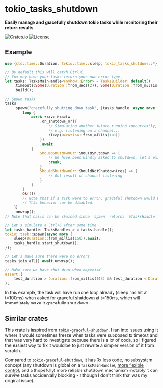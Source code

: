 # tokio_tasks_shutdown

**Easily manage and gracefully shutdown tokio tasks while monitoring their return results**

[![Crates.io](https://img.shields.io/crates/v/tokio_tasks_shutdown.svg)](https://crates.io/crates/tokio_tasks_shutdown)
[![License](https://img.shields.io/github/license/Ten0/tokio_tasks_shutdown)](LICENSE)

## Example

```rust
use {std::time::Duration, tokio::time::sleep, tokio_tasks_shutdown::*};

// By default this will catch Ctrl+C.
// You may have your tasks return your own error type.
let tasks: TasksMainHandle<anyhow::Error> = TasksBuilder::default()
	.timeouts(Some(Duration::from_secs(2)), Some(Duration::from_millis(500)))
	.build();

// Spawn tasks
tasks
	.spawn("gracefully_shutting_down_task", |tasks_handle| async move {
		loop {
			match tasks_handle
				.on_shutdown_or({
					// Simulating another future running concurrently,
					// e.g. listening on a channel...
					sleep(Duration::from_millis(100))
				})
				.await
			{
				ShouldShutdownOr::ShouldShutdown => {
					// We have been kindly asked to shutdown, let's exit
					break;
				}
				ShouldShutdownOr::ShouldNotShutdown(res) => {
					// Got result of channel listening
				}
			}
		}
		Ok(())
		// Note that if a task were to error, graceful shutdown would be initiated.
		// This behavior can be disabled.
	})
	.unwrap();
// Note that calls can be chained since `spawn` returns `&TasksHandle`

// Let's simulate a Ctrl+C after some time
let tasks_handle: TasksHandle<_> = tasks.handle();
tokio::task::spawn(async move {
	sleep(Duration::from_millis(150)).await;
	tasks_handle.start_shutdown();
});

// Let's make sure there were no errors
tasks.join_all().await.unwrap();

// Make sure we have shut down when expected
assert!(
	test_duration > Duration::from_millis(145) && test_duration < Duration::from_millis(155)
);
```

In this example, the task will have run one loop already (sleep has hit at t=100ms) when asked for graceful
shutdown at t=150ms, which will immediately make it gracefully shut down.

## Similar crates

This crate is inspired from [`tokio-graceful-shutdown`](https://github.com/Finomnis/tokio-graceful-shutdown/).
I ran into issues using it where it would sometimes freeze when tasks
were supposed to timeout and that was very hard to investigate because there is a lot of code, so I figured the easiest
way to fix it would be to just rewrite a simpler version of it from scratch.

Compared to `tokio-graceful-shutdown`, it has 3x less code, no subsystem concept
(any shutdown is global on a `TasksMainHandle`),
[more flexible control](https://github.com/Finomnis/tokio-graceful-shutdown/issues/54),
and a (hopefully) more reliable shutdown mechanism
(notably it can survive tasks accidentally blocking - although I don't think that was my original issue).
